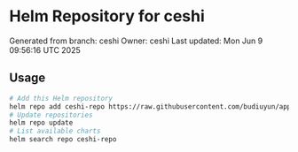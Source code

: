 # Helm Repository for ceshi
Generated from branch: ceshi
Owner: ceshi
Last updated: Mon Jun  9 09:56:16 UTC 2025

## Usage
```bash
# Add this Helm repository
helm repo add ceshi-repo https://raw.githubusercontent.com/budiuyun/appStore/helm-ceshi/
# Update repositories
helm repo update
# List available charts
helm search repo ceshi-repo
```

